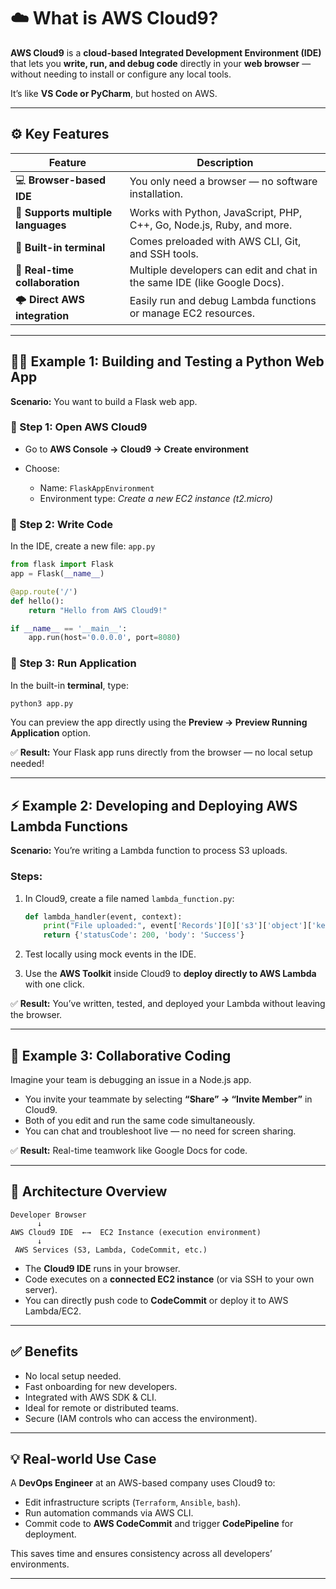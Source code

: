 # ☁️ **What is AWS Cloud9?**

**AWS Cloud9** is a **cloud-based Integrated Development Environment (IDE)** that lets you **write, run, and debug code** directly in your **web browser** — without needing to install or configure any local tools.

It’s like **VS Code or PyCharm**, but hosted on AWS.

---

## ⚙️ **Key Features**

| Feature                            | Description                                                               |
| ---------------------------------- | ------------------------------------------------------------------------- |
| 💻 **Browser-based IDE**           | You only need a browser — no software installation.                       |
| 🧠 **Supports multiple languages** | Works with Python, JavaScript, PHP, C++, Go, Node.js, Ruby, and more.     |
| 🔐 **Built-in terminal**           | Comes preloaded with AWS CLI, Git, and SSH tools.                         |
| 👥 **Real-time collaboration**     | Multiple developers can edit and chat in the same IDE (like Google Docs). |
| 🌩️ **Direct AWS integration**     | Easily run and debug Lambda functions or manage EC2 resources.            |

---

## 🧑‍💻 **Example 1: Building and Testing a Python Web App**

**Scenario:** You want to build a Flask web app.

### 🔹 Step 1: Open AWS Cloud9

* Go to **AWS Console → Cloud9 → Create environment**
* Choose:

  * Name: `FlaskAppEnvironment`
  * Environment type: *Create a new EC2 instance (t2.micro)*

### 🔹 Step 2: Write Code

In the IDE, create a new file: `app.py`

```python
from flask import Flask
app = Flask(__name__)

@app.route('/')
def hello():
    return "Hello from AWS Cloud9!"

if __name__ == '__main__':
    app.run(host='0.0.0.0', port=8080)
```

### 🔹 Step 3: Run Application

In the built-in **terminal**, type:

```bash
python3 app.py
```

You can preview the app directly using the **Preview → Preview Running Application** option.

✅ **Result:** Your Flask app runs directly from the browser — no local setup needed!

---

## ⚡ **Example 2: Developing and Deploying AWS Lambda Functions**

**Scenario:** You’re writing a Lambda function to process S3 uploads.

### Steps:

1. In Cloud9, create a file named `lambda_function.py`:

   ```python
   def lambda_handler(event, context):
       print("File uploaded:", event['Records'][0]['s3']['object']['key'])
       return {'statusCode': 200, 'body': 'Success'}
   ```
2. Test locally using mock events in the IDE.
3. Use the **AWS Toolkit** inside Cloud9 to **deploy directly to AWS Lambda** with one click.

✅ **Result:** You’ve written, tested, and deployed your Lambda without leaving the browser.

---

## 🔄 **Example 3: Collaborative Coding**

Imagine your team is debugging an issue in a Node.js app.

* You invite your teammate by selecting **“Share” → “Invite Member”** in Cloud9.
* Both of you edit and run the same code simultaneously.
* You can chat and troubleshoot live — no need for screen sharing.

✅ **Result:** Real-time teamwork like Google Docs for code.

---

## 🧱 **Architecture Overview**

```
Developer Browser
      ↓
AWS Cloud9 IDE  ←→  EC2 Instance (execution environment)
      ↓
 AWS Services (S3, Lambda, CodeCommit, etc.)
```

* The **Cloud9 IDE** runs in your browser.
* Code executes on a **connected EC2 instance** (or via SSH to your own server).
* You can directly push code to **CodeCommit** or deploy it to AWS Lambda/EC2.

---

## ✅ **Benefits**

* No local setup needed.
* Fast onboarding for new developers.
* Integrated with AWS SDK & CLI.
* Ideal for remote or distributed teams.
* Secure (IAM controls who can access the environment).

---

## 💡 **Real-world Use Case**

A **DevOps Engineer** at an AWS-based company uses Cloud9 to:

* Edit infrastructure scripts (`Terraform`, `Ansible`, `bash`).
* Run automation commands via AWS CLI.
* Commit code to **AWS CodeCommit** and trigger **CodePipeline** for deployment.

This saves time and ensures consistency across all developers’ environments.

---
